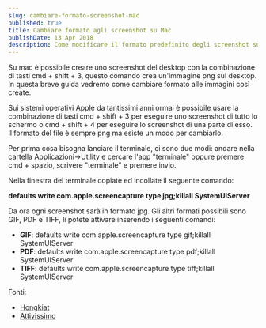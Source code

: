 ```yaml
---
slug: cambiare-formato-screenshot-mac
published: true
title: Cambiare formato agli screenshot su Mac
publishDate: 13 Apr 2018
description: Come modificare il formato predefinito degli screenshot su macOS
---
```


Su mac è possibile creare uno screenshot del desktop con la combinazione di tasti cmd + shift + 3, questo comando crea un'immagine png sul desktop. In questa breve guida vedremo come cambiare formato alle immagini così create.

<!--more-->

Sui sistemi operativi Apple da tantissimi anni ormai è possibile usare la combinazione di tasti cmd + shift + 3 per eseguire uno screenshot di tutto lo schermo o cmd + shift + 4 per eseguire lo screenshot di una parte di esso. Il formato del file è sempre png ma esiste un modo per cambiarlo.

Per prima cosa bisogna lanciare il terminale, ci sono due modi:
andare nella cartella Applicazioni->Utility e cercare l'app "terminale" oppure premere cmd + spazio, scrivere "terminale" e premere invio.

Nella finestra del terminale copiate ed incollate il seguente comando:

**defaults write com.apple.screencapture type jpg;killall SystemUIServer**

Da ora ogni screenshot sarà in formato jpg. Gli altri formati possibili sono GIF, PDF e TIFF, li potete attivare inserendo i seguenti comandi:

- **GIF**: defaults write com.apple.screencapture type gif;killall SystemUIServer
- **PDF**: defaults write com.apple.screencapture type pdf;killall SystemUIServer  
- **TIFF**: defaults write com.apple.screencapture type tiff;killall SystemUIServer

Fonti:
- [Hongkiat](https://www.hongkiat.com/blog/change-macos-screenshot-file-format)
- [Attivissimo](https://attivissimo.blogspot.it/2014/12/os-x-cambiare-il-formato-degli.html)
